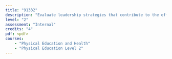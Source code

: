 ```yaml
---
title: "91332"
description: "Evaluate leadership strategies that contribute to the effective functioning of a group"
level: "2"
assessment: "Internal"
credits: "4"
pdf: <pdf>
courses:
    - "Physical Education and Health"
    - "Physical Education Level 2"
---
```

